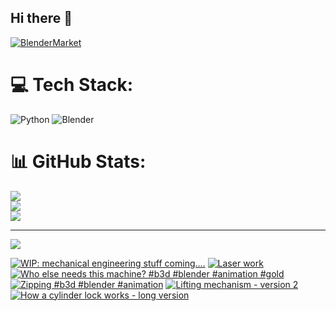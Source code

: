 ## Hi there 👋

<!--
**luckychris/luckychris** is a ✨ _special_ ✨ repository because its `README.md` (this file) appears on your GitHub profile.

Here are some ideas to get you started:

- 🔭 I’m currently working on ...
- 🌱 I’m currently learning ...
- 👯 I’m looking to collaborate on ...
- 🤔 I’m looking for help with ...
- 💬 Ask me about ...
- 📫 How to reach me: https://www.instagram.com/blender.fun/
- 😄 Pronouns: ...
- ⚡ Fun fact: ...
-->


[![BlenderMarket](https://assets.superhivemarket.com/site_assets/blendermarketlogo.png)](https://blendermarket.com/creators/blenderfun)

# 💻 Tech Stack:
![Python](https://img.shields.io/badge/python-3670A0?style=for-the-badge&logo=python&logoColor=ffdd54) ![Blender](https://img.shields.io/badge/blender-%23F5792A.svg?style=for-the-badge&logo=blender&logoColor=white)
# 📊 GitHub Stats:
![](https://github-readme-stats.vercel.app/api?username=luckychris&theme=great-gatsby&hide_border=false&include_all_commits=false&count_private=false)<br/>
![](https://github-readme-streak-stats.herokuapp.com/?user=luckychris&theme=great-gatsby&hide_border=false)<br/>
![](https://github-readme-stats.vercel.app/api/top-langs/?username=luckychris&theme=great-gatsby&hide_border=false&include_all_commits=false&count_private=false&layout=compact)

---
[![](https://visitcount.itsvg.in/api?id=luckychris&icon=0&color=0)](https://visitcount.itsvg.in)

<!-- Proudly created with GPRM ( https://gprm.itsvg.in ) -->

<!-- BEGIN YOUTUBE-CARDS -->
[![WIP: mechanical engineering stuff coming....](https://ytcards.demolab.com/?id=cETzYop5KXo&title=WIP%3A+mechanical+engineering+stuff+coming....&lang=en&timestamp=1759663912&background_color=%230d1117&title_color=%23ffffff&stats_color=%23dedede&max_title_lines=1&width=250&border_radius=5 "WIP: mechanical engineering stuff coming....")](https://www.youtube.com/watch?v=cETzYop5KXo)
[![Laser work](https://ytcards.demolab.com/?id=2BkWCpzKvpQ&title=Laser+work&lang=en&timestamp=1759603125&background_color=%230d1117&title_color=%23ffffff&stats_color=%23dedede&max_title_lines=1&width=250&border_radius=5 "Laser work")](https://www.youtube.com/shorts/2BkWCpzKvpQ)
[![Who else needs this machine? #b3d #blender #animation #gold](https://ytcards.demolab.com/?id=lIy1Wp_9C-g&title=Who+else+needs+this+machine%3F+%23b3d+%23blender+%23animation+%23gold&lang=en&timestamp=1759405706&background_color=%230d1117&title_color=%23ffffff&stats_color=%23dedede&max_title_lines=1&width=250&border_radius=5 "Who else needs this machine? #b3d #blender #animation #gold")](https://www.youtube.com/watch?v=lIy1Wp_9C-g)
[![Zipping  #b3d #blender #animation](https://ytcards.demolab.com/?id=ureYYPnX_tk&title=Zipping++%23b3d+%23blender+%23animation&lang=en&timestamp=1759124277&background_color=%230d1117&title_color=%23ffffff&stats_color=%23dedede&max_title_lines=1&width=250&border_radius=5 "Zipping  #b3d #blender #animation")](https://www.youtube.com/shorts/ureYYPnX_tk)
[![Lifting mechanism - version 2](https://ytcards.demolab.com/?id=43yIfNF1Z78&title=Lifting+mechanism+-+version+2&lang=en&timestamp=1759049062&background_color=%230d1117&title_color=%23ffffff&stats_color=%23dedede&max_title_lines=1&width=250&border_radius=5 "Lifting mechanism - version 2")](https://www.youtube.com/shorts/43yIfNF1Z78)
[![How a cylinder lock works - long version](https://ytcards.demolab.com/?id=oj_naFugdoo&title=How+a+cylinder+lock+works+-+long+version&lang=en&timestamp=1758894109&background_color=%230d1117&title_color=%23ffffff&stats_color=%23dedede&max_title_lines=1&width=250&border_radius=5 "How a cylinder lock works - long version")](https://www.youtube.com/watch?v=oj_naFugdoo)
<!-- END YOUTUBE-CARDS -->

